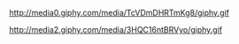 http://media0.giphy.com/media/TcVDmDHRTmKg8/giphy.gif

http://media2.giphy.com/media/3HQC16ntBRVyo/giphy.gif
